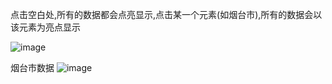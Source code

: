 点击空白处,所有的数据都会点亮显示,点击某一个元素(如烟台市),所有的数据会以该元素为亮点显示

![image](https://user-images.githubusercontent.com/117897416/232500095-9ed3f801-d740-4be9-8787-2c7288cd95ef.png)

烟台市数据
![image](https://user-images.githubusercontent.com/117897416/232500180-cb86de09-f15a-4b0f-b3e0-70c7f6156a20.png)

